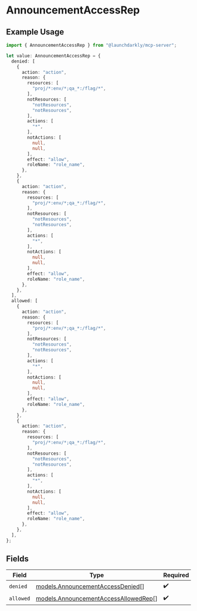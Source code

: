 # AnnouncementAccessRep

## Example Usage

```typescript
import { AnnouncementAccessRep } from "@launchdarkly/mcp-server";

let value: AnnouncementAccessRep = {
  denied: [
    {
      action: "action",
      reason: {
        resources: [
          "proj/*:env/*;qa_*:/flag/*",
        ],
        notResources: [
          "notResources",
          "notResources",
        ],
        actions: [
          "*",
        ],
        notActions: [
          null,
          null,
        ],
        effect: "allow",
        roleName: "role_name",
      },
    },
    {
      action: "action",
      reason: {
        resources: [
          "proj/*:env/*;qa_*:/flag/*",
        ],
        notResources: [
          "notResources",
          "notResources",
        ],
        actions: [
          "*",
        ],
        notActions: [
          null,
          null,
        ],
        effect: "allow",
        roleName: "role_name",
      },
    },
  ],
  allowed: [
    {
      action: "action",
      reason: {
        resources: [
          "proj/*:env/*;qa_*:/flag/*",
        ],
        notResources: [
          "notResources",
          "notResources",
        ],
        actions: [
          "*",
        ],
        notActions: [
          null,
          null,
        ],
        effect: "allow",
        roleName: "role_name",
      },
    },
    {
      action: "action",
      reason: {
        resources: [
          "proj/*:env/*;qa_*:/flag/*",
        ],
        notResources: [
          "notResources",
          "notResources",
        ],
        actions: [
          "*",
        ],
        notActions: [
          null,
          null,
        ],
        effect: "allow",
        roleName: "role_name",
      },
    },
  ],
};
```

## Fields

| Field                                                                              | Type                                                                               | Required                                                                           | Description                                                                        |
| ---------------------------------------------------------------------------------- | ---------------------------------------------------------------------------------- | ---------------------------------------------------------------------------------- | ---------------------------------------------------------------------------------- |
| `denied`                                                                           | [models.AnnouncementAccessDenied](../models/announcementaccessdenied.md)[]         | :heavy_check_mark:                                                                 | N/A                                                                                |
| `allowed`                                                                          | [models.AnnouncementAccessAllowedRep](../models/announcementaccessallowedrep.md)[] | :heavy_check_mark:                                                                 | N/A                                                                                |